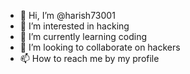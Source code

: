 - 👋 Hi, I’m @harish73001
- 👀 I’m interested in hacking 
- 🌱 I’m currently learning coding 
- 💞️ I’m looking to collaborate on hackers 
- 📫 How to reach me by my profile


<!---
harish73001/harish73001 is a ✨ special ✨ repository because its `README.md` (this file) appears on your GitHub profile.
You can click the Preview link to take a look at your changes.
--->
